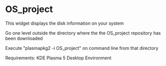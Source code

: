 # OS_project

This widget displays the disk information on your system

Go one level outside the directory where the the OS_project repository has been downloaded

Execute "plasmapkg2 -i OS_project" on command line from that directory

Requirements:
KDE Plasma 5 Desktop Environment
